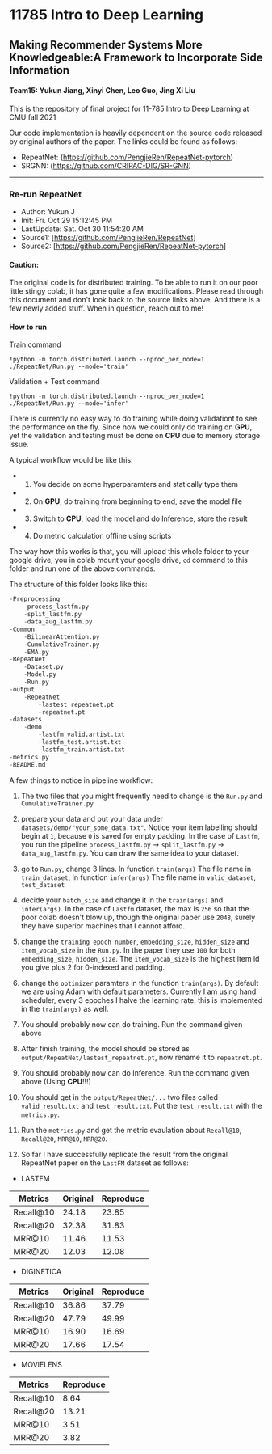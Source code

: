 # 11785 Intro to Deep Learning
## Making Recommender Systems More Knowledgeable:A Framework to Incorporate Side Information
#### Team15: Yukun Jiang, Xinyi Chen, Leo Guo, Jing Xi Liu

This is the repository of final project for 11-785 Intro to Deep Learning at CMU fall 2021

Our code implementation is heavily dependent on the source code released by original authors of the paper. The links could be found as follows:

+ RepeatNet: (https://github.com/PengjieRen/RepeatNet-pytorch)
+ SRGNN: (https://github.com/CRIPAC-DIG/SR-GNN)

--- 

### Re-run RepeatNet

+ Author: Yukun J
+ Init: Fri. Oct 29 15:12:45 PM
+ LastUpdate: Sat. Oct 30 11:54:20 AM
+ Source1: [https://github.com/PengjieRen/RepeatNet]
+ Source2: [https://github.com/PengjieRen/RepeatNet-pytorch]

#### Caution:

The original code is for distributed training. To be able to run it on our poor little stingy colab, it has gone quite a few modifications. Please read through this document and don't look back to the source links above. And there is a few newly added stuff. When in question, reach out to me!

#### How to run

Train command

```
!python -m torch.distributed.launch --nproc_per_node=1 ./RepeatNet/Run.py --mode='train'
```

Validation + Test command
```
!python -m torch.distributed.launch --nproc_per_node=1 ./RepeatNet/Run.py --mode='infer'
```

There is currently no easy way to do training while doing validationt to see the performance on the fly. Since now we could only do training on **GPU**, yet the validation and testing must be done on **CPU** due to memory storage issue.

A typical workflow would be like this:

+ 1. You decide on some hyperparamters and statically type them
+ 2. On **GPU**, do training from beginning to end, save the model file
+ 3. Switch to **CPU**, load the model and do Inference, store the result
+ 4. Do metric calculation offline using scripts

The way how this works is that, you will upload this whole folder to your google drive, you in colab mount your google drive, `cd` command to this folder and run one of the above commands.

The structure of this folder looks like this:

```python
-Preprocessing
    -process_lastfm.py
    -split_lastfm.py
    -data_aug_lastfm.py
-Common
    -BilinearAttention.py
    -CumulativeTrainer.py
    -EMA.py
-RepeatNet
    -Dataset.py
    -Model.py
    -Run.py
-output
    -RepeatNet
        -lastest_repeatnet.pt
        -repeatnet.pt
-datasets
    -demo
        -lastfm_valid.artist.txt
        -lastfm_test.artist.txt
        -lastfm_train.artist.txt
-metrics.py
-README.md
```

A few things to notice in pipeline workflow:

1. The two files that you might frequently need to change is the `Run.py` and `CumulativeTrainer.py`

2. prepare your data and put your data under `datasets/demo/"your_some_data.txt"`. Notice your item labelling should begin at `1`, because `0` is saved for empty padding. In the case of `Lastfm`, you run the pipeline `process_lastfm.py` -> `split_lastfm.py` -> `data_aug_lastfm.py`. You can draw the same idea to your dataset.

3. go to `Run.py`, change 3 lines. In function `train(args)` The file name in `train_dataset`, In function `infer(args)` The file name in `valid_dataset`, `test_dataset`

4. decide your `batch_size` and change it in the `train(args)` and `infer(args)`. In the case of `Lastfm` dataset, the max is `256` so that the poor colab doesn't blow up, though the original paper use `2048`, surely they have superior machines that I cannot afford.

5. change the `training epoch number`, `embedding_size`, `hidden_size` and `item_vocab_size` in the `Run.py`. In the paper they use `100` for both `embedding_size`, `hidden_size`. The `item_vocab_size` is the highest item id you give plus 2 for 0-indexed and padding. 

6. change the `optimizer` paramters in the function `train(args)`. By default we are using Adam with default parameters. Currently I am using hand scheduler, every 3 epoches I halve the learning rate, this is implemented in the `train(args)` as well.

7. You should probably now can do training. Run the command given above

8. After finish training, the model should be stored as `output/RepeatNet/lastest_repeatnet.pt`, now rename it to `repeatnet.pt`.

9. You should probably now can do Inference. Run the command given above (Using **CPU**!!!)

10. You should get in the `output/RepeatNet/...` two files called `valid_result.txt` and `test_result.txt`. Put the `test_result.txt` with the `metrics.py`. 

11. Run the `metrics.py` and get the metric evaulation about `Recall@10`, `Recall@20`, `MRR@10`, `MRR@20`.

12. So far I have successfully replicate the result from the original RepeatNet paper on the `LastFM` dataset as follows:


+ LASTFM

| Metrics   | Original | Reproduce |
|-----------|----------|-----------|
| Recall@10 | 24.18    | 23.85     |
| Recall@20 | 32.38    | 31.83     |
| MRR@10    | 11.46    | 11.53     |
| MRR@20    | 12.03    | 12.08     |


+ DIGINETICA

| Metrics   | Original | Reproduce |
|-----------|----------|-----------|
| Recall@10 | 36.86    | 37.79     |
| Recall@20 | 47.79    | 49.99     |
| MRR@10    | 16.90    | 16.69     |
| MRR@20    | 17.66    | 17.54     |

+ MOVIELENS

| Metrics   | Reproduce |
|-----------|-----------|
| Recall@10 | 8.64      |
| Recall@20 | 13.21     |
| MRR@10    | 3.51      |
| MRR@20    | 3.82      |



